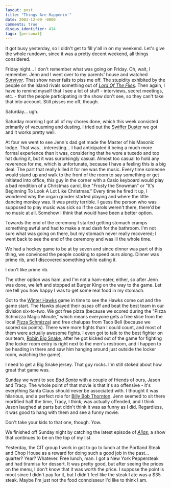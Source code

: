 ```yaml
---
layout: post
title: "Things Are Happenin'"
date: 2003-12-09 -0800
comments: true
disqus_identifier: 414
tags: [personal]
---
```

It got busy yesterday, so I didn't get to fill y'all in on my weekend.
Let's give the whole rundown, since it was a pretty decent weekend, all
things considered.

 Friday night... I don't remember what was going on Friday. Oh, wait, I
remember. Jenn and I went over to my parents' house and watched
[*Survivor*](http://www.cbs.com/primetime/survivor7/). That show never
fails to piss me off. The stupidity exhibited by the people on the
island rivals something out of [*Lord Of The
Flies*](http://www.amazon.com/exec/obidos/ASIN/0399529209/mhsvortex).
Then again, I have to remind myself that I see a lot of stuff -
interviews, secret meetings, etc. - that the people participating in the
show don't see, so they can't take that into account. Still pisses me
off, though.

 Saturday... ugh.

 Saturday morning I got all of my chores done, which this week consisted
primarily of vacuuming and dusting. I tried out the [Swiffer
Duster](http://www.homemadesimple.com/swiffer/usenglish/products/dusters.shtml)
we got and it works pretty well.

 At four we went to see Jenn's dad get made the Master of his Masonic
lodge. That was... interesting... I had anticipated it being a much more
formal experience than it was, considering that he wore a tuxedo and top
hat during it, but it was surprisingly casual. Almost too casual to hold
any reverence for me, which is unfortunate, because I have a feeling
this is a big deal. The part that really killed it for me was the music.
Every time someone would stand up and walk to the front of the room to
say something or get initiated into office, this guy in the corner with
a Casio keyboard would play a bad rendition of a Christmas carol, like
"Frosty the Snowman" or "It's Beginning To Look A Lot Like Christmas."
Every time he fired it up, I wondered why the organ grinder started
playing and where the little dancing monkey was. It was pretty terrible.
I guess the person who was supposed to play music was sick so if the
carols weren't there, there'd be no music at all. Somehow I think that
would have been a better option.

 Towards the end of the ceremony I started getting stomach cramps
something awful and had to make a mad dash for the bathroom. I'm not
sure what was going on there, but my stomach never really recovered; I
went back to see the end of the ceremony and was ill the whole time.

 We had a hockey game to be at by seven and since dinner was part of
this thing, we convinced the people cooking to speed ours along. Dinner
was prime rib, and I discovered something while eating it.

 I don't like prime rib.

 The other option was ham, and I'm not a ham-eater, either, so after
Jenn was done, we left and stopped at Burger King on the way to the
game. Let me tell you how happy I was to get some real food in my
stomach.

 Got to the [Winter Hawks](http://www.winterhawks.com) game in time to
see the Hawks come out and the game start. The Hawks played their
*asses* off and beat the best team in our division six-to-two. We got
free pizza (because we scored during the "Pizza Schmizza Magic Minute,"
which means everyone gets a free slice from the local [Pizza
Schmizza](http://www.schmizza.com/)) and free chalupas from Taco Bell
(because we scored six points). There were more fights than I could
count, and most of them were actually awesome fights. I even got to talk
to the best fighter on our team, [Robin Big
Snake](http://carbon.winterhawks.com/index.php?option=content&task=view&id=49&Itemid=70),
after he got kicked out of the game for fighting (the locker room entry
is right next to the men's restroom, and I happen to be heading in there
and saw him hanging around just outside the locker room, watching the
game).

 I need to get a Big Snake jersey. That guy rocks. I'm still stoked
about how great that game was.

 Sunday we went to see [*Bad
Santa*](http://www.imdb.com/title/tt0307987/) with a couple of friends
of ours, Jason and Tracy. The whole point of that movie is that it's so
offensive - it's everything Santa Claus should never be associated with.
I thought it was hilarious, and a perfect role for [Billy Bob
Thornton](http://www.imdb.com/name/nm0000671/). Jenn seemed to sit there
mortified half the time, Tracy, I think, was actually offended, and I
think Jason laughed at parts but didn't think it was as funny as I did.
Regardless, it was good to hang with them and see a funny movie.

 Don't take your kids to that one, though. Yow.

 We finished off Sunday night by catching the latest episode of
[*Alias*](http://abc.go.com/primetime/alias/index.html), a show that
continues to be on the top of my list.

 Yesterday, the CIT group I work in got to go to lunch at the Portland
Steak and Chop House as a reward for doing such a good job in the
past... quarter? Year? Whatever. Free lunch, man. I got a New York
Peppersteak and had tiramisu for dessert. It was pretty good, but after
seeing the prices on the menu, I don't know that it was worth the price.
I suppose the point is moot since I didn't pay for it, but I didn't feel
like the steak I ate was a $35 steak. Maybe I'm just not the food
connoisseur I'd like to think I am.
